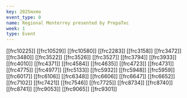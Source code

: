 ```yaml
---
key: 2025mxmo
event_type: 0
name: Regional Monterrey presented by PrepaTec
week: 1
type: Event
---
```

[[frc10225]]
[[frc10529]]
[[frc10580]]
[[frc2283]]
[[frc3158]]
[[frc3472]]
[[frc3480]]
[[frc3522]]
[[frc3526]]
[[frc3527]]
[[frc3794]]
[[frc3933]]
[[frc4010]]
[[frc4371]]
[[frc4584]]
[[frc4635]]
[[frc4723]]
[[frc4731]]
[[frc4775]]
[[frc4977]]
[[frc5133]]
[[frc5932]]
[[frc5948]]
[[frc5959]]
[[frc6017]]
[[frc6106]]
[[frc6348]]
[[frc6606]]
[[frc6647]]
[[frc6652]]
[[frc7102]]
[[frc7421]]
[[frc7546]]
[[frc7725]]
[[frc8734]]
[[frc8740]]
[[frc8741]]
[[frc9053]]
[[frc9065]]
[[frc9301]]
